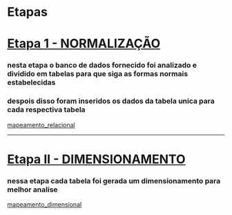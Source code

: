 
# Etapas


# [Etapa 1 - NORMALIZAÇÃO](/Sprint%202/Desafio/normalização/normalização.sql)
### nesta etapa o banco de dados fornecido foi analizado e dividido em tabelas para que siga as formas normais estabelecidas
### despois disso foram inseridos os dados da tabela unica para cada respectiva tabela

[mapeamento_relacional](/Sprint%202/Desafio/mapeamento%20relacional.jpeg)

---
# [Etapa II - DIMENSIONAMENTO](/Sprint%202/Desafio/dimensional/)
### nessa etapa cada tabela foi gerada um dimensionamento para melhor analise 

[mapeamento_dimensional](/Sprint%202/Desafio/dimensional/concessionaria.sqlite.png)

